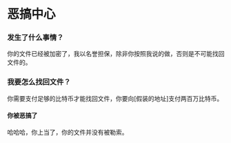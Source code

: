 # 恶搞中心

### 发生了什么事情？

你的文件已经被加密了，我以名誉担保，除非你按照我说的做，否则是不可能找回文件的。

### 我要怎么找回文件？

你需要支付足够的比特币才能找回文件，你要向[假装的地址]支付两百万比特币。

#### 你被恶搞了

哈哈哈，你上当了，你的文件并没有被勒索。
